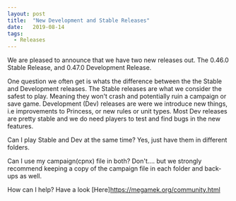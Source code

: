 ```yaml
---
layout: post
title:  "New Development and Stable Releases"
date:   2019-08-14
tags:
  - Releases
---
```

We are pleased to announce that we have two new releases out. The 0.46.0 Stable Release, and 0.47.0 Development Release.

One question we often get is whats the difference between the the Stable and Development releases.  The Stable releases are what we consider the safest to play. Meaning they won't crash and potentially ruin a campaign or save game. Development (Dev) releases are were we introduce new things, i.e improvements to Princess, or new rules or unit types.  Most Dev releases are pretty stable and we do need players to test and find bugs in the new features.

Can I play Stable and Dev at the same time?
Yes, just have them in different folders.

Can I use my campaign(cpnx) file in both?
Don't.... but we strongly recommend keeping a copy of the campaign file in each folder and back-ups as well.

How can I help?
Have a look [Here]https://megamek.org/community.html